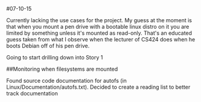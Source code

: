#07-10-15

Currently lacking the use cases for the project.
My guess at the moment is that when you mount a pen drive with a bootable linux distro on it you 
are limited by something unless it's mounted as read-only. That's an educated guess taken from what
I observe when the lecturer of CS424 does when he boots Debian off of his pen drive.

Going to start drilling down into Story 1

##Monitoring when filesystems are mounted

Found source code documentation for autofs (in Linux/Documentation/autofs.txt).
Decided to create a reading list to better track documentation